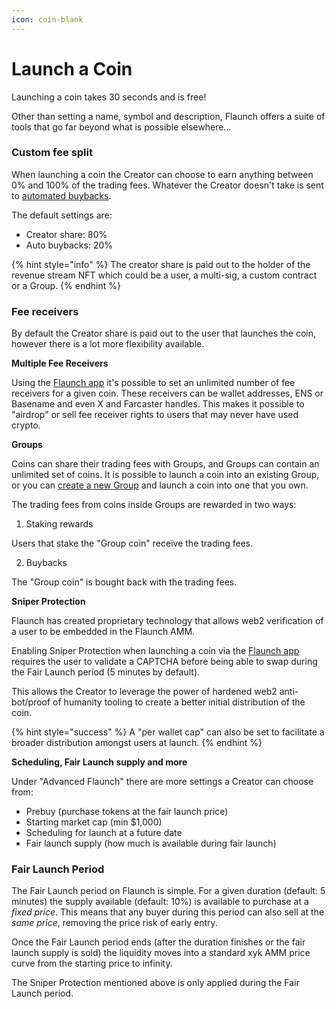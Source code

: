 ```yaml
---
icon: coin-blank
---
```


# Launch a Coin

Launching a coin takes 30 seconds and is free!

Other than setting a name, symbol and description, Flaunch offers a suite of tools that go far beyond what is possible elsewhere...

### Custom fee split

When launching a coin the Creator can choose to earn anything between 0% and 100% of the trading fees. Whatever the Creator doesn't take is sent to [automated buybacks](../core-features/auto-buybacks.md).

The default settings are:

* Creator share: 80%
* Auto buybacks: 20%

{% hint style="info" %}
The creator share is paid out to the holder of the revenue stream NFT which could be a user, a multi-sig, a custom contract or a Group.
{% endhint %}

### Fee receivers

By default the Creator share is paid out to the user that launches the coin, however there is a lot more flexibility available.

**Multiple Fee Receivers**

Using the [Flaunch app](https://flaunch.gg/) it's possible to set an unlimited number of fee receivers for a given coin. These receivers can be wallet addresses, ENS or Basename and even X and Farcaster handles. This makes it possible to "airdrop" or sell fee receiver rights to users that may never have used crypto.

**Groups**

Coins can share their trading fees with Groups, and Groups can contain an unlimited set of coins. It is possible to launch a coin into an existing Group, or you can [create a new Group](launch-a-group.md) and launch a coin into one that you own.

The trading fees from coins inside Groups are rewarded in two ways:

1. Staking rewards

Users that stake the "Group coin" receive the trading fees.

2. Buybacks

The "Group coin" is bought back with the trading fees.

**Sniper Protection**

Flaunch has created proprietary technology that allows web2 verification of a user to be embedded in the Flaunch AMM.

Enabling Sniper Protection when launching a coin via the [Flaunch app](https://flaunch.gg/) requires the user to validate a CAPTCHA before being able to swap during the Fair Launch period (5 minutes by default).

This allows the Creator to leverage the power of hardened web2 anti-bot/proof of humanity tooling to create a better initial distribution of the coin.

{% hint style="success" %}
A "per wallet cap" can also be set to facilitate a broader distribution amongst users at launch.
{% endhint %}

**Scheduling, Fair Launch supply and more**

Under "Advanced Flaunch" there are more settings a Creator can choose from:

* Prebuy (purchase tokens at the fair launch price)
* Starting market cap (min $1,000)
* Scheduling for launch at a future date
* Fair launch supply (how much is available during fair launch)

### Fair Launch Period

The Fair Launch period on Flaunch is simple. For a given duration (default: 5 minutes) the supply available (default: 10%) is available to purchase at a _fixed price_. This means that any buyer during this period can also sell at the _same price_, removing the price risk of early entry.

Once the Fair Launch period ends (after the duration finishes or the fair launch supply is sold) the liquidity moves into a standard xyk AMM price curve from the starting price to infinity.

The Sniper Protection mentioned above is only applied during the Fair Launch period.
